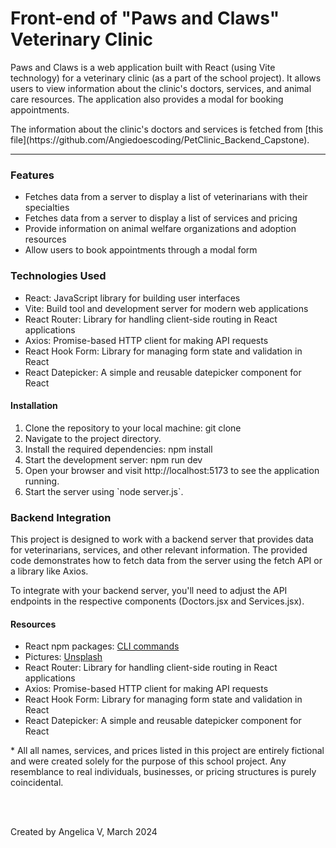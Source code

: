 # Front-end of "Paws and Claws" Veterinary Clinic 

<p>Paws and Claws is a web application built with React (using Vite technology) for a veterinary clinic (as a part of the school project). It allows users to view information about the clinic's doctors, services, and animal care resources. The application also provides a modal for booking appointments.</p>
The information about the clinic's doctors and services is fetched from [this file](https://github.com/Angiedoescoding/PetClinic_Backend_Capstone).

<hr>

### Features

<ul>
    <li>Fetches data from a server to display a list of veterinarians with their specialties</li>
    <li>Fetches data from a server to display a list of services and pricing</li>
    <li>Provide information on animal welfare organizations and adoption resources</li>
    <li>Allow users to book appointments through a modal form</li>
</ul>


### Technologies Used

<ul>
    <li>React: JavaScript library for building user interfaces</li>
    <li>Vite: Build tool and development server for modern web applications</li>
    <li>React Router: Library for handling client-side routing in React applications</li>
    <li>Axios: Promise-based HTTP client for making API requests</li>
    <li>React Hook Form: Library for managing form state and validation in React</li>
    <li>React Datepicker: A simple and reusable datepicker component for React</li>
</ul>


#### Installation
<ol>
<li>Clone the repository to your local machine: git clone</li>
<li>Navigate to the project directory.</li>
<li>Install the required dependencies: npm install</li>
<li>Start the development server: npm run dev</li>
<li>Open your browser and visit http://localhost:5173 to see the application running.</li>
<li>Start the server using `node server.js`.</li>
</ol>

### Backend Integration

<p>This project is designed to work with a backend server that provides data for veterinarians, services, and other relevant information. The provided code demonstrates how to fetch data from the server using the fetch API or a library like Axios.</p>
<p>To integrate with your backend server, you'll need to adjust the API endpoints in the respective components (Doctors.jsx and Services.jsx).</p>

#### Resources
- React npm packages: [CLI commands](https://docs.npmjs.com/cli/v10/commands)
- Pictures: [Unsplash](https://unsplash.com/)
- React Router: Library for handling client-side routing in React applications
- Axios: Promise-based HTTP client for making API requests
- React Hook Form: Library for managing form state and validation in React
- React Datepicker: A simple and reusable datepicker component for React


<p>* All all names, services, and prices listed in this project are entirely fictional and were created solely for the purpose of this school project. Any resemblance to real individuals, businesses, or pricing structures is purely coincidental.</p>
<br>
<br>

<p>Created by Angelica V, March 2024</p>
